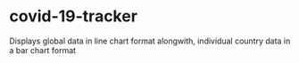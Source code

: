 # covid-19-tracker
Displays global data in line chart format alongwith, individual country data in a bar chart format
